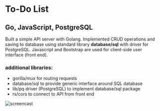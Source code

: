 # To-Do List
## Go, JavaScript, PostgreSQL
Built a simple API server with Golang. Implemented CRUD operations and saving to database using standard library **database/sql** with driver for PostgreSQL. Javascript and Bootstrap are used for client-side user interface (front end).
### additional libraries:
- gorilla/mux for routing requests
- database/sql to provide generic interface around SQL database
- lib/pq driver (PostgreSQL) to implement database/sql package
- rs/cors to connect to API from front end

![screencast](https://github.com/vdios/todolist-go/blob/master/todolist_screencast.gif)
